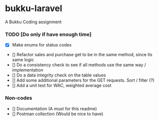 # bukku-laravel
A Bukku Coding assignment

### TODO [Do only if have enough time]
- [x] Make enums for status codes
- [] Refactor sales and purchase get to be in the same method, since its same logic
- [] Do a consistency check to see if all methods use the same way / implementation
- [] Do a data integrity check on the table values
- [] Add some additional parameters for the GET requests. Sort / filter (?)
- [] Add a unit test for WAC, weighted average cost

### Non-codes 
- [] Documentation (A must for this readme)
- [] Postman collection (Would be nice to have)